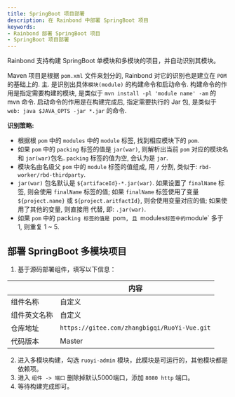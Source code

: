 ```yaml
---
title: SpringBoot 项目部署
description: 在 Rainbond 中部署 SpringBoot 项目
keywords:
- Rainbond 部署 SpringBoot 项目
- SpringBoot 项目部署
---
```


Rainbond 支持构建 SpringBoot 单模块和多模块的项目，并自动识别其模块。

Maven 项目是根据 `pom.xml` 文件来划分的, Rainbond 对它的识别也是建立在 `POM` 的基础上的. 主. 是识别出具体`模块(module)` 的构建命令和启动命令. 构建命令的作用是指定需要构建的模块, 是类似于 `mvn install -pl 'module name' -am` 的 mvn 命令. 启动命令的作用是在构建完成后, 指定需要执行的 Jar 包, 是类似于 `web: java $JAVA_OPTS -jar *.jar` 的命令.

**识别策略:**

* 根据根 `pom` 中的 `modules` 中的 `module` 标签, 找到相应模块下的 `pom`.
* 如果 `pom` 中的 `packing` 标签的值是 `jar(war)`, 则解析出当前 `pom` 对应的模块名和 `jar(war)`包名. `packing` 标签的值为空, 会认为是 `jar`.
* 模块名由名级父 `pom` 中的 `module` 标签的值组成, 用 `/` 分割, 类似于: `rbd-worker/rbd-thirdparty`.
* `jar(war)` 包名默认是 `${artifaceId}-*.jar(war)`. 如果设置了 `finalName` 标签, 则会使用 `finalName` 标签的值; 如果 `finalName` 标签使用了变量 `${project.name}` 或 `${project.aritfactId}`, 则会使用变量对应的值; 如果使用了其他的变量, 则直接用 代替, 即: `.jar(war)`.
* 如果 `pom` 中的 pack`ing 标签的值是 `pom`, 且 `modules` 标签中的 `module` 多于 1, 则重复 1 ~ 5.

## 部署 SpringBoot 多模块项目

1. 基于源码部署组件，填写以下信息：

|              | 内容                                         |
| ------------ | -------------------------------------------- |
| 组件名称     | 自定义                                       |
| 组件英文名称 | 自定义                                       |
| 仓库地址     | `https://gitee.com/zhangbigqi/RuoYi-Vue.git` |
| 代码版本     | Master                                       |

2. 进入多模块构建，勾选 `ruoyi-admin` 模块，此模块是可运行的，其他模块都是依赖项。
3. 进入 `组件 -> 端口` 删除掉默认5000端口，添加 `8080 http` 端口。
4. 等待构建完成即可。



